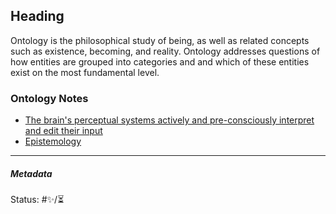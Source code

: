 ## Heading

Ontology is the philosophical study of being, as well as related concepts such as existence, becoming, and reality. Ontology addresses questions of how entities are grouped into categories and and which of these entities exist on the most fundamental level.

### Ontology Notes

* [The brain's perceptual systems actively and pre-consciously interpret and edit their input](The%20brain's%20perceptual%20systems%20actively%20and%20pre-consciously%20interpret%20and%20edit%20their%20input.md)
* [Epistemology](Epistemology.md)

---

##### Metadata

Status: #✨/⏳ 
